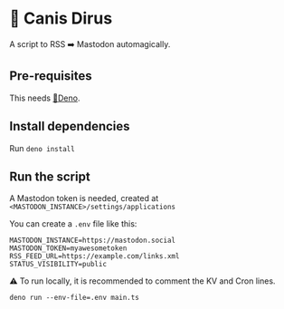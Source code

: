 # 🐺 Canis Dirus

A script to RSS ➡️ Mastodon automagically.

## Pre-requisites

This needs [🦖Deno](https://deno.com/).

## Install dependencies

Run `deno install`

## Run the script

A Mastodon token is needed, created at
`<MASTODON_INSTANCE>/settings/applications`

You can create a `.env` file like this:

```
MASTODON_INSTANCE=https://mastodon.social
MASTODON_TOKEN=myawesometoken
RSS_FEED_URL=https://example.com/links.xml
STATUS_VISIBILITY=public
```

⚠️ To run locally, it is recommended to comment the KV and Cron lines.

```shell
deno run --env-file=.env main.ts
```
